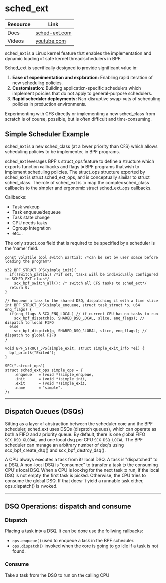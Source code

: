 # sched_ext
|Resource  | Link                                                                                             |
|----------|--------------------------------------------------------------------------------------------------|
|Docs      |[sched-ext.com](https://sched-ext.com/docs/OVERVIEW)                                              |
|Videos    |[youtube.com](https://www.youtube.com/watch?v=MXejs4KGAro&list=PLLLT4NxU7U1TnhgFH6k57iKjRu6CXJ3yB)|

sched_ext is a Linux kernel feature that enables the implementation and dynamic loading of safe kernel thread schedulers in BPF.

Sched_ext is specifically designed to provide significant value in:

  1. **Ease of experimentation and exploration:** Enabling rapid iteration of new scheduling policies.
  2. **Customisation:** Building application-specific schedulers which implement policies that do not apply to general-purpose schedulers.
  3. **Rapid scheduler deployments:** Non-disruptive swap-outs of scheduling policies in production environments.

Experimenting with CFS directly or implementing a new sched_class from scratch is of course, possible, but is often difficult and time-consuming. 

## Simple Scheduler Example
sched_ext is a new sched_class (at a lower priority than CFS) which allows scheduling policies to be implemented in BPF programs.

sched_ext leverages BPF's struct_ops feature to define a structure which exports function callbacks and flags to BPF programs that wish to implement scheduling policies. 
The struct_ops structure exported by sched_ext is struct sched_ext_ops, and is conceptually similar to struct sched_class. 
The role of sched_ext is to map the complex sched_class callbacks to the simpler and ergonomic struct sched_ext_ops callbacks.

Callbacks:
* Task wakeup
* Task enqueue/dequeue
* Task state change
* CPU needs tasks
* Cgroup Integration
* etc...

The only struct_ops field that is required to be specified by a scheduler is the 'name' field.

```
const volatile bool switch_partial: /*can be set by user space before loading the program*/

s32 BPF_STRUCT_OPS(simple_init){
  if(!switch_partial) /*if set, tasks will be individually configured to SCHED_EXT class*/
    scx_bpf_switch_all(): /* switch all CFS tasks to sched_ext*/
  return 0:
}

// Enqueue a task to the shared DSQ, dispatching it with a time slice
int BPF_STRUCT_OPS(simple_enqueue, struct task_struct *p, u64 enq_flags) {
  if(enq_flags & SCX_ENQ_LOCAL) // if current CPU has no tasks to run
    scx_bpf_dispatch(p, SHARED_DSQ_LOCAL, slice, enq_flags); // dispatch to local FIFO
  else
    scx_bpf_dispatch(p, SHARED_DSQ_GLOBAL, slice, enq_flags); // dispatch to global FIFO
}

void BPF_STRUCT_OPS(simple_exit, struct simple_exit_info *ei) {
  bpf_printk("Exited");
}

SEC(".struct_ops")
struct sched_ext_ops simple_ops = {
    .enqueue   = (void *)simple_enqueue,
    .init      = (void *)simple_init,
    .exit      = (void *)simple_exit,
    .name      = "simple",
};
```
---

## Dispatch Queues (DSQs)
Sitting as a layer of abstraction between the scheduler core and the BPF scheduler, sched_ext uses DSQs (dispatch queues), which can operate as both a FIFO and a priority queue. 
By default, there is one global FIFO `SCX_DSQ_GLOBAL`, and one local dsq per CPU `SCX_DSQ_LOCAL`. 
The BPF scheduler can manage an arbitrary number of dsq's using scx_bpf_create_dsq() and scx_bpf_destroy_dsq().

A CPU always executes a task from its local DSQ. 
A task is "dispatched" to a DSQ. A non-local DSQ is "consumed" to transfer a task to the consuming CPU's local DSQ.
When a CPU is looking for the next task to run, if the local DSQ is not empty, the first task is picked. 
Otherwise, the CPU tries to consume the global DSQ. 
If that doesn't yield a runnable task either, ops.dispatch() is invoked.

---
## DSQ Operations: dispatch and consume
### Dispatch
Placing a task into a DSQ.
It can be done use the follwing callbacks:
* `ops.enqueue()` used to enqueue a task in the BPF scheduler.
* `ops.dispatch()` invoked when the core is going to go idle if a task is not found.

### Consume
Take a task from the DSQ to run on the calling CPU
